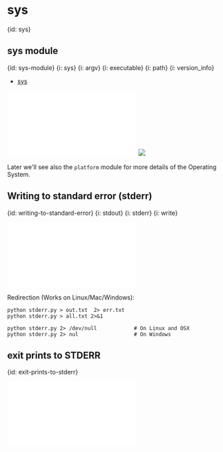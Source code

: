 # sys
{id: sys}

## sys module
{id: sys-module}
{i: sys}
{i: argv}
{i: executable}
{i: path}
{i: version_info}

* [sys](http://docs.python.org/library/sys.html)

![](examples/sys/mysys.py)
![](examples/sys/mysys.out)

Later we'll see also the `platform` module for more details of the Operating System.


## Writing to standard error (stderr)
{id: writing-to-standard-error}
{i: stdout}
{i: stderr}
{i: write}

![](examples/sys/stderr.py)


Redirection (Works on Linux/Mac/Windows):

```
python stderr.py > out.txt  2> err.txt
python stderr.py > all.txt 2>&1

python stderr.py 2> /dev/null            # On Linux and OSX
python stderr.py 2> nul                  # On Windows
```

## exit prints to STDERR
{id: exit-prints-to-stderr}

![](examples/sys/exit.py)

